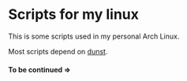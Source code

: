 # Scripts for my linux

This is some scripts used in my personal Arch Linux.  

Most scripts depend on [dunst](https://www.github.com/dunst-project/dunst).

#### To be continued =>

